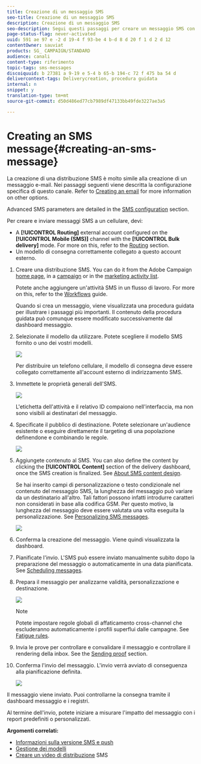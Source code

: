 ```yaml
---
title: Creazione di un messaggio SMS
seo-title: Creazione di un messaggio SMS
description: Creazione di un messaggio SMS
seo-description: Segui questi passaggi per creare un messaggio SMS con un solo invio in Adobe Campaign.
page-status-flag: never-activated
uuid: 591 ae 97 e -2 d 19-4 f 93-be 4 b-d 8 d 20 f 1 d 2 d 12
contentOwner: sauviat
products: SG_ CAMPAIGN/STANDARD
audience: canali
content-type: riferimento
topic-tags: sms-messages
discoiquuid: b 27381 a 9-19 e 5-4 b 65-b 194-c 72 f 475 ba 54 d
delivercontext-tags: Deliverycreation, procedura guidata
internal: n
snippet: y
translation-type: tm+mt
source-git-commit: d50d486ed77cb7989df47133bb49fde3227ae3a5

---
```



# Creating an SMS message{#creating-an-sms-message}

La creazione di una distribuzione SMS è molto simile alla creazione di un messaggio e-mail. Nei passaggi seguenti viene descritta la configurazione specifica di questo canale. Refer to [Creating an email](../../channels/using/creating-an-email.md) for more information on other options.

Advanced SMS parameters are detailed in the [SMS configuration](../../administration/using/configuring-sms-channel.md) section.

Per creare e inviare messaggi SMS a un cellulare, devi:

* A **[!UICONTROL Routing]** external account configured on the **[!UICONTROL Mobile (SMS)]** channel with the **[!UICONTROL Bulk delivery]** mode. For more on this, refer to the [Routing](../../administration/using/configuring-sms-channel.md#defining-an-sms-routing) section.
* Un modello di consegna correttamente collegato a questo account esterno.

1. Creare una distribuzione SMS. You can do it from the Adobe Campaign [home page](../../start/using/interface-description.md#home-page), in a [campaign](../../start/using/marketing-activities.md#creating-a-marketing-activity) or in the [marketing activity list](../../start/using/programs-and-campaigns.md#creating-a-campaign).

   Potete anche aggiungere un'attività SMS in un flusso di lavoro. For more on this, refer to the [Workflows](../../automating/using/sms-delivery.md) guide.

   Quando si crea un messaggio, viene visualizzata una procedura guidata per illustrare i passaggi più importanti. Il contenuto della procedura guidata può comunque essere modificato successivamente dal dashboard messaggio.

1. Selezionate il modello da utilizzare. Potete scegliere il modello SMS fornito o uno dei vostri modelli.

   ![](assets/sms_creation_1.png)

   Per distribuire un telefono cellulare, il modello di consegna deve essere collegato correttamente all'account esterno di indirizzamento SMS.

1. Immettete le proprietà generali dell'SMS.

   ![](assets/sms_creation_2.png)

   L'etichetta dell'attività e il relativo ID compaiono nell'interfaccia, ma non sono visibili ai destinatari del messaggio.

1. Specificate il pubblico di destinazione. Potete selezionare un'audience esistente o eseguire direttamente il targeting di una popolazione definendone e combinando le regole.

   ![](assets/sms_creation_3.png)

1. Aggiungete contenuto al SMS. You can also define the content by clicking the **[!UICONTROL Content]** section of the delivery dashboard, once the SMS creation is finalized. See [About SMS content design](../../designing/using/about-sms-and-push-content-design.md).

   Se hai inserito campi di personalizzazione o testo condizionale nel contenuto del messaggio SMS, la lunghezza del messaggio può variare da un destinatario all'altro. Tali fattori possono infatti introdurre caratteri non considerati in base alla codifica GSM. Per questo motivo, la lunghezza del messaggio deve essere valutata una volta eseguita la personalizzazione. See [Personalizing SMS messages](../../channels/using/personalizing-sms-messages.md).

   ![](assets/sms_creation_4.png)

1. Conferma la creazione del messaggio. Viene quindi visualizzata la dashboard.
1. Pianificate l'invio. L'SMS può essere inviato manualmente subito dopo la preparazione del messaggio o automaticamente in una data pianificata. See [Scheduling messages](../../sending/using/about-scheduling-messages.md).
1. Prepara il messaggio per analizzarne validità, personalizzazione e destinazione.

   ![](assets/sms_creation_6.png)

   >[!NOTE]
   >
   >Potete impostare regole globali di affaticamento cross-channel che escluderanno automaticamente i profili superflui dalle campagne. See [Fatigue rules](../../administration/using/fatigue-rules.md).

1. Invia le prove per controllare e convalidare il messaggio e controllare il rendering della inbox. See the [Sending proof](../../sending/using/managing-test-profiles-and-sending-proofs.md#sending-proofs) section.
1. Conferma l'invio del messaggio. L'invio verrà avviato di conseguenza alla pianificazione definita.

   ![](assets/sms_creation_7.png)

Il messaggio viene inviato. Puoi controllarne la consegna tramite il dashboard messaggio e i registri.

Al termine dell'invio, potete iniziare a misurare l'impatto del messaggio con i report predefiniti o personalizzati.

**Argomenti correlati:**

* [Informazioni sulla versione SMS e push](../../designing/using/about-sms-and-push-content-design.md)
* [Gestione dei modelli](../../start/using/about-templates.md)
* [Creare un video di distribuzione](https://helpx.adobe.com/campaign/kt/acs/using/acs-creating-a-sms-delivery-feature-video-use.html) SMS

